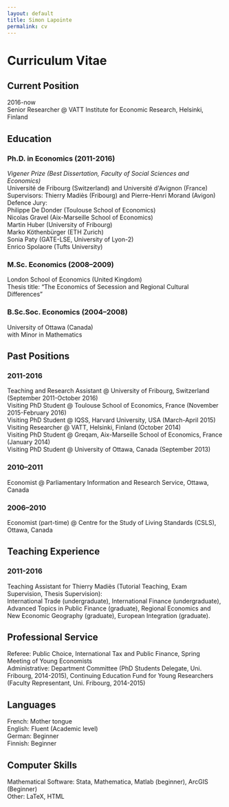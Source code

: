 ```yaml
---
layout: default
title: Simon Lapointe
permalink: cv
---
```


# Curriculum Vitae

## Current Position
2016-now  
Senior Researcher @ VATT Institute for Economic Research, Helsinki, Finland

## Education
### Ph.D. in Economics (2011-2016)  
*Vigener Prize (Best Dissertation, Faculty of Social Sciences and Economics)*  
Université de Fribourg (Switzerland) and Université d'Avignon (France)  
Supervisors: Thierry Madiès (Fribourg) and Pierre-Henri Morand (Avigon)  
Defence Jury:  
Philippe De Donder (Toulouse School of Economics)  
Nicolas Gravel (Aix-Marseille School of Economics)  
Martin Huber (University of Fribourg)  
Marko Köthenbürger (ETH Zurich)  
Sonia Paty (GATE-LSE, University of Lyon-2)  
Enrico Spolaore (Tufts University)  

### M.Sc. Economics (2008–2009)
London School of Economics (United Kingdom)  
Thesis title: “The Economics of Secession and Regional Cultural Differences”

### B.Sc.Soc. Economics (2004–2008)
University of Ottawa (Canada)  
with Minor in Mathematics

## Past Positions
### 2011-2016
Teaching and Research Assistant @ University of Fribourg, Switzerland (September 2011-October 2016)  
Visiting PhD Student @ Toulouse School of Economics, France (November 2015-February 2016)  
Visiting PhD Student @ IQSS, Harvard University, USA (March-April 2015)  
Visiting Researcher @ VATT, Helsinki, Finland (October 2014)  
Visiting PhD Student @ Greqam, Aix-Marseille School of Economics, France (January 2014)  
Visiting PhD Student @ University of Ottawa, Canada (September 2013)  

### 2010–2011
Economist @ Parliamentary Information and Research Service, Ottawa, Canada

### 2006–2010
Economist (part-time) @ Centre for the Study of Living Standards (CSLS), Ottawa, Canada

## Teaching Experience
### 2011-2016
Teaching Assistant for Thierry Madiès (Tutorial Teaching, Exam Supervision, Thesis Supervision):  
International Trade (undergraduate), International Finance (undergraduate), Advanced Topics in Public Finance (graduate), Regional Economics and New Economic Geography (graduate), European Integration (graduate).

## Professional Service
Referee: Public Choice, International Tax and Public Finance, Spring Meeting of Young Economists  
Administrative: Department Committee (PhD Students Delegate, Uni. Fribourg, 2014-2015), Continuing Education Fund for Young Researchers (Faculty Representant, Uni. Fribourg, 2014-2015)

## Languages
French: Mother tongue  
English: Fluent (Academic level)  
German: Beginner  
Finnish: Beginner

## Computer Skills
Mathematical Software: Stata, Mathematica, Matlab (beginner), ArcGIS (Beginner)  
Other: LaTeX, HTML
